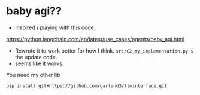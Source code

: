 # baby agi??

*  Inspired / playing with this code.

<https://python.langchain.com/en/latest/use_cases/agents/baby_agi.html>

* Rewrote it  to work better for how I think.
`src/C2_my_implementation.py` is the update code.
* seems like it works. 

You need my other lib

```bash
pip install git+https://github.com/garland3/llminterface.git
```
